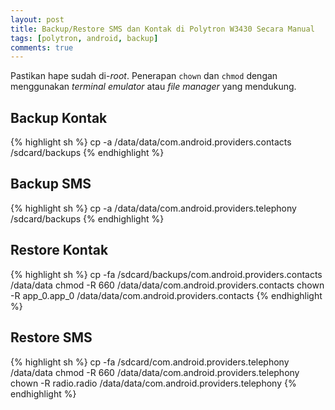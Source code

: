 ```yaml
---
layout: post
title: Backup/Restore SMS dan Kontak di Polytron W3430 Secara Manual
tags: [polytron, android, backup]
comments: true
---
```


Pastikan hape sudah di-*root*.
Penerapan `chown` dan `chmod` dengan menggunakan *terminal emulator* atau *file manager* yang mendukung.

## Backup Kontak

{% highlight sh %}
cp -a /data/data/com.android.providers.contacts /sdcard/backups
{% endhighlight %}

## Backup SMS

{% highlight sh %}
cp -a /data/data/com.android.providers.telephony /sdcard/backups
{% endhighlight %}

## Restore Kontak

{% highlight sh %}
cp -fa /sdcard/backups/com.android.providers.contacts /data/data
chmod -R 660 /data/data/com.android.providers.contacts
chown -R app_0.app_0 /data/data/com.android.providers.contacts
{% endhighlight %}

## Restore SMS

{% highlight sh %}
cp -fa /sdcard/com.android.providers.telephony /data/data
chmod -R 660 /data/data/com.android.providers.telephony
chown -R radio.radio /data/data/com.android.providers.telephony
{% endhighlight %}

